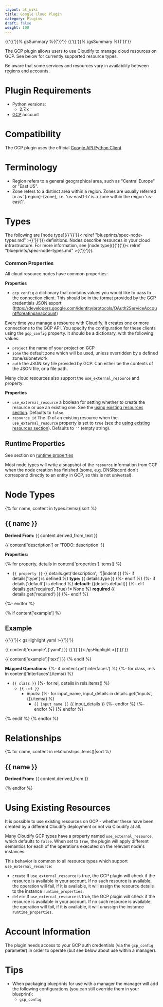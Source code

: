 ```yaml
---
layout: bt_wiki
title: Google Cloud Plugin
category: Plugins
draft: false
weight: 100
---
```

{{'{{'}}% gsSummary %{{'}}'}} {{'{{'}}% /gsSummary %{{'}}'}}

The GCP plugin allows users to use Cloudify to manage cloud resources on GCP. See below for currently supported resource types.

Be aware that some services and resources vary in availability between regions and accounts.


# Plugin Requirements

* Python versions:
  * 2.7.x
* [GCP](https://cloud.google.com/) account


# Compatibility

The GCP plugin uses the official [Google API Python Client](https://github.com/google/google-api-python-client).



# Terminology

* Region refers to a general geographical area, such as "Central Europe" or "East US".
* Zone refers to a distinct area within a region. Zones are usually referred to as '{region}-{zone}, i.e. 'us-east1-b' is a zone within the reigon 'us-east1'.


# Types

The following are [node type]({{'{{'}}< relref "blueprints/spec-node-types.md" >{{'}}'}}) definitions. Nodes describe resources in your cloud infrastructure. For more information, see [node type]({{'{{'}}< relref "blueprints/spec-node-types.md" >{{'}}'}}).

### Common Properties

All cloud resource nodes have common properties:

**Properties**

  * `gcp_config` a dictionary that contains values you would like to pass to the connection client. This should be in the format provided by the GCP credentials JSON export (https://developers.google.com/identity/protocols/OAuth2ServiceAccount#creatinganaccount)

Every time you manage a resource with Cloudify,
it creates one or more connections to the GCP API.
You specify the configuration for these clients using the `gcp_config` property.
It should be a dictionary, with the following values:

  * `project` the name of your project on GCP
  * `zone` the default zone which will be used,
    unless overridden by a defined zone/subnetwork
  * `auth` the JSON key file provided by GCP.
    Can either be the contents of the JSON file, or a file path.


Many cloud resources also support the `use_external_resource` and property:

**Properties**

  * `use_external_resource` a boolean for setting whether to create the resource or use an existing one. See the [using existing resources section](#using-existing-resources). Defaults to `false`.
  * `resource_id` The ID of an existing resource when the `use_external_resource` property is set to `true` (see the [using existing resources section](#using-existing-resources)). Defaults to `''` (empty string).



## Runtime Properties

See section on [runtime properties](http://cloudify-plugins-common.readthedocs.org/en/3.3/context.html?highlight=runtime#cloudify.context.NodeInstanceContext.runtime_properties)

Most node types will write a snapshot of the `resource` information from GCP when the node creation has finished (some, e.g. DNSRecord don't correspond directly to an entity in GCP, so this is not universal).


# Node Types
{% for name, content in types.items()|sort %}
## {{ name }}
**Derived From:** {{ content.derived_from_text }}

{{ content['description'] or 'TODO: description' }}


**Properties:**

{% for property, details in content['properties'].items() %}
  * `{{ property }}`
    {{ details.get('description', '')|indent }}
{%- if details['type'] is defined %}
        **type:** {{ details.type }}
{%- endif %}
{%- if details['default'] is defined %}
        **default:** {{details.default}}
{%- elif details.get('required', True) != None %}
        **required** {{ details.get('required') }}
{%- endif %}

{%- endfor %}


{% if content['example'] %}
## Example

{{'{{'}}< gsHighlight  yaml  >{{'}}'}}

{{ content['example']['yaml'] }}
{{'{{'}}< /gsHighlight >{{'}}'}}

{{ content['example']['text'] }}
{% endif %}


**Mapped Operations:**
{%- if content.get('interfaces') %}
{%- for class, rels in content['interfaces'].items() %}
  * `{{ class }}`
{%- for rel, details in rels.items() %}
      * `{{ rel }}`
        * inputs:
{%- for input_name, input_details in details.get('inputs', {}).items() %}
          * `{{ input_name }}`
              {{ input_details }}
{%- endfor %}
{%- endfor %}
{% endfor %}


{% endif %}
{% endfor %}


# Relationships
{% for name, content in relationships.items()|sort %}
## {{ name }}
**Derived From:** {{ content.derived_from }}

{% endfor %}


# Using Existing Resources

It is possible to use existing resources on GCP - whether these have been created by a different Cloudify deployment or not via Cloudify at all.

Many Cloudify GCP types have a property named `use_external_resource`, which defaults to `false`. When set to `true`, the plugin will apply different semantics for each of the operations executed on the relevant node's instances:

This behavior is common to all resource types which support `use_external_resource`:

 * `create` If `use_external_resource` is true, the GCP plugin will check if the resource is available in your account. If no such resource is available, the operation will fail, if it is available, it will assign the resource details to the instance `runtime_properties`.
 * `delete` If `use_external_resource` is true, the GCP plugin will check if the resource is available in your account. If no such resource is available, the operation will fail, if it is available, it will unassign the instance `runtime_properties`.


# Account Information

The plugin needs access to your GCP auth credentials (via the `gcp_config` parameter) in order to operate (but see below about use within a manager).


# Tips

* When packaging blueprints for use with a manager the manager will add the following configurations (you can still override them in your blueprint):
  * `gcp_config`
